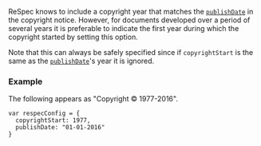 ReSpec knows to include a copyright year that matches the [`publishDate`](publishDate) in the copyright notice. However, for documents developed over a period of several years it is preferable to indicate the first year during which the copyright started by setting this option. 

Note that this can always be safely specified since if `copyrightStart` is the same as the [`publishDate`](publishDate)'s year it is ignored. 

### Example
The following appears as "Copyright © 1977-2016".

```JS
var respecConfig = {
  copyrightStart: 1977,
  publishDate: "01-01-2016"
}
```

 